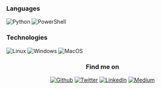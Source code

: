 
### Languages

![Python](https://img.shields.io/badge/-Python-000?&logo=Python)
![PowerShell](https://shields.io/badge/-PowerShell-000?&logo=PowerShell)

### Technologies

![Linux](https://img.shields.io/badge/-Linux-000?&logo=Linux)
![Windows](https://img.shields.io/badge/-Windows-000?&logo=Windows)
![MacOS](https://img.shields.io/badge/-MacOS-000?&logo=MacOS)



<h3 align="center">Find me on</h3>
<p align="center"><a 
href="https://github.com/harveycasabar/harveycasabar" target="_blank"><img alt="Github" 
src="https://img.shields.io/badge/GitHub-%2312100E.svg?&style=for-the-badge&logo=Github&logoColor=white" /></a> <a 
href="https://twitter.com/harveycasabar" target="_blank"><img alt="Twitter" 
src="https://img.shields.io/badge/twitter-%2312100E.svg?&style=for-the-badge&logo=twitter&logoColor=blue" /></a> <a 
href="https://www.linkedin.com/in/harveycasabar/" target="_blank"><img alt="LinkedIn" 
src="https://img.shields.io/badge/linkedin-%2312100E.svg?&style=for-the-badge&logo=linkedin&logoColor=blue" /></a> <a 
href="https://medium.com/@harveycasabar" target="_blank"><img alt="Medium" 
src="https://img.shields.io/badge/medium-%2312100E.svg?&style=for-the-badge&logo=medium&logoColor=white" /></a><br><a 
</p>
<p align="center">
<br>
